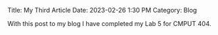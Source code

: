 Title: My Third Article
Date: 2023-02-26 1:30 PM
Category: Blog

With this post to my blog I have completed my Lab 5 for CMPUT 404. 
